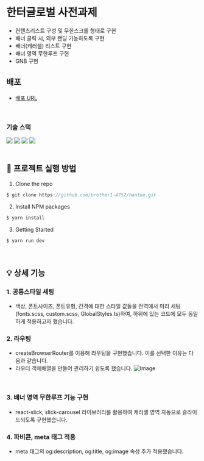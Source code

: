 # 한터글로벌 사전과제

- 컨텐츠리스트 구성 및 무한스크롤 형태로 구현
- 배너 클릭 시, 외부 랜딩 가능하도록 구현
- 배너(캐러셀) 리스트 구현
- 배너 영역 무한루프 구현
- GNB 구현

## 배포

- [배포 URL](https://hanteo-henna.vercel.app/)

<br />

### 기술 스택

<div>
  <img src="https://img.shields.io/badge/react-61DAFB?style=flat&logo=react&logoColor=white">
  <img src="https://img.shields.io/badge/typescript-3178C6?style=flat&logo=typescript&logoColor=white">
  <img src="https://img.shields.io/badge/styled components-DB7093?style=flat&logo=styledcomponents&logoColor=white">
  <img src="https://img.shields.io/badge/react router-CA4245?style=flat&logo=react router&logoColor=white">

</div>

<br />

## 📌 프로젝트 실행 방법

1. Clone the repo

```javascript
$ git clone https://github.com/brother1-4752/hanteo.git
```

2. Install NPM packages

```javascript
$ yarn install
```

3. Getting Started

```javascript
$ yarn run dev
```

<br/>

## 💡 상세 기능

### 1. 공통스타일 세팅

- 색상, 폰트사이즈, 폰트유형, 간격에 대한 스타일 값들을 전역에서 미리 세팅(fonts.scss, custom.scss, GlobalStyles.ts)하여, 하위에 있는 코드에 모두 동일하게 적용하고자 했습니다.
  <br />

### 2. 라우팅

- createBrowserRouter를 이용해 라우팅을 구현했습니다. 이를 선택한 이유는 다음과 같습니다.
- 라우터 객체배열을 만들어 관리하기 쉽도록 했습니다.
  ![Image](https://github.com/user-attachments/assets/ef1e13ad-4e00-4e6f-b021-e7bffe0548dd)

<br />

### 3. 배너 영역 무한루프 기능 구현

- react-slick, slick-carousel 라이브러리를 활용하여 캐러셀 영역 자동으로 슬라이드되도록 구현했습니다.
  <br />

### 4. 파비콘, meta 태그 적용

- meta 태그의 og:description, og:title, og:image 속성 추가 적용했습니다.
